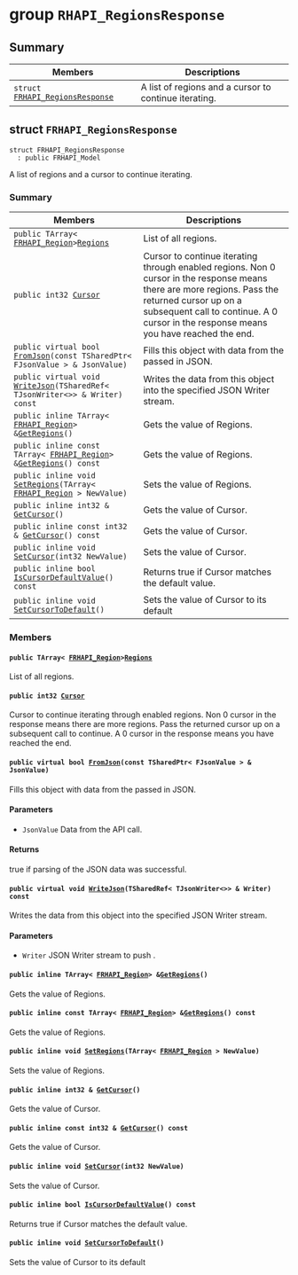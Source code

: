 # group `RHAPI_RegionsResponse` <a id="group__RHAPI__RegionsResponse"></a>

## Summary

 Members                        | Descriptions                                
--------------------------------|---------------------------------------------
`struct `[`FRHAPI_RegionsResponse`](#structFRHAPI__RegionsResponse) | A list of regions and a cursor to continue iterating.

## struct `FRHAPI_RegionsResponse` <a id="structFRHAPI__RegionsResponse"></a>

```
struct FRHAPI_RegionsResponse
  : public FRHAPI_Model
```

A list of regions and a cursor to continue iterating.

### Summary

 Members                        | Descriptions                                
--------------------------------|---------------------------------------------
`public TArray< `[`FRHAPI_Region`](RHAPI_Region.md#structFRHAPI__Region)` > `[`Regions`](#structFRHAPI__RegionsResponse_1a39c6be57dffa81805ce0548a912e5159) | List of all regions.
`public int32 `[`Cursor`](#structFRHAPI__RegionsResponse_1a3fdd3461ce10a95f444ce0f92c12df14) | Cursor to continue iterating through enabled regions. Non 0 cursor in the response means there are more regions. Pass the returned cursor up on a subsequent call to continue. A 0 cursor in the response means you have reached the end.
`public virtual bool `[`FromJson`](#structFRHAPI__RegionsResponse_1a005b1d05348dd42cce311c5a5e96266b)`(const TSharedPtr< FJsonValue > & JsonValue)` | Fills this object with data from the passed in JSON.
`public virtual void `[`WriteJson`](#structFRHAPI__RegionsResponse_1ae5e1a61325c1ef40e956be575dd73d21)`(TSharedRef< TJsonWriter<>> & Writer) const` | Writes the data from this object into the specified JSON Writer stream.
`public inline TArray< `[`FRHAPI_Region`](RHAPI_Region.md#structFRHAPI__Region)` > & `[`GetRegions`](#structFRHAPI__RegionsResponse_1a73cb043968f010e0fb707c641d2d2ece)`()` | Gets the value of Regions.
`public inline const TArray< `[`FRHAPI_Region`](RHAPI_Region.md#structFRHAPI__Region)` > & `[`GetRegions`](#structFRHAPI__RegionsResponse_1a14b4e2795b3ef2224f4ea6731f3c895d)`() const` | Gets the value of Regions.
`public inline void `[`SetRegions`](#structFRHAPI__RegionsResponse_1ad105d1a2e9cb43976972a8e37cb7a65b)`(TArray< `[`FRHAPI_Region`](RHAPI_Region.md#structFRHAPI__Region)` > NewValue)` | Sets the value of Regions.
`public inline int32 & `[`GetCursor`](#structFRHAPI__RegionsResponse_1a4a4d7ca43dca64558748338627013d1b)`()` | Gets the value of Cursor.
`public inline const int32 & `[`GetCursor`](#structFRHAPI__RegionsResponse_1afd77ebb324104e67f59ccc6111c8baa6)`() const` | Gets the value of Cursor.
`public inline void `[`SetCursor`](#structFRHAPI__RegionsResponse_1abb45eadfb06da13b2ffb40f6fd93d755)`(int32 NewValue)` | Sets the value of Cursor.
`public inline bool `[`IsCursorDefaultValue`](#structFRHAPI__RegionsResponse_1a1adf0f792485a9ab5e95f81fb7a104ad)`() const` | Returns true if Cursor matches the default value.
`public inline void `[`SetCursorToDefault`](#structFRHAPI__RegionsResponse_1a8aee19a22a6a8ec675ac7582cde78b49)`()` | Sets the value of Cursor to its default

### Members

#### `public TArray< `[`FRHAPI_Region`](RHAPI_Region.md#structFRHAPI__Region)` > `[`Regions`](#structFRHAPI__RegionsResponse_1a39c6be57dffa81805ce0548a912e5159) <a id="structFRHAPI__RegionsResponse_1a39c6be57dffa81805ce0548a912e5159"></a>

List of all regions.

#### `public int32 `[`Cursor`](#structFRHAPI__RegionsResponse_1a3fdd3461ce10a95f444ce0f92c12df14) <a id="structFRHAPI__RegionsResponse_1a3fdd3461ce10a95f444ce0f92c12df14"></a>

Cursor to continue iterating through enabled regions. Non 0 cursor in the response means there are more regions. Pass the returned cursor up on a subsequent call to continue. A 0 cursor in the response means you have reached the end.

#### `public virtual bool `[`FromJson`](#structFRHAPI__RegionsResponse_1a005b1d05348dd42cce311c5a5e96266b)`(const TSharedPtr< FJsonValue > & JsonValue)` <a id="structFRHAPI__RegionsResponse_1a005b1d05348dd42cce311c5a5e96266b"></a>

Fills this object with data from the passed in JSON.

#### Parameters
* `JsonValue` Data from the API call.

#### Returns
true if parsing of the JSON data was successful.

#### `public virtual void `[`WriteJson`](#structFRHAPI__RegionsResponse_1ae5e1a61325c1ef40e956be575dd73d21)`(TSharedRef< TJsonWriter<>> & Writer) const` <a id="structFRHAPI__RegionsResponse_1ae5e1a61325c1ef40e956be575dd73d21"></a>

Writes the data from this object into the specified JSON Writer stream.

#### Parameters
* `Writer` JSON Writer stream to push .

#### `public inline TArray< `[`FRHAPI_Region`](RHAPI_Region.md#structFRHAPI__Region)` > & `[`GetRegions`](#structFRHAPI__RegionsResponse_1a73cb043968f010e0fb707c641d2d2ece)`()` <a id="structFRHAPI__RegionsResponse_1a73cb043968f010e0fb707c641d2d2ece"></a>

Gets the value of Regions.

#### `public inline const TArray< `[`FRHAPI_Region`](RHAPI_Region.md#structFRHAPI__Region)` > & `[`GetRegions`](#structFRHAPI__RegionsResponse_1a14b4e2795b3ef2224f4ea6731f3c895d)`() const` <a id="structFRHAPI__RegionsResponse_1a14b4e2795b3ef2224f4ea6731f3c895d"></a>

Gets the value of Regions.

#### `public inline void `[`SetRegions`](#structFRHAPI__RegionsResponse_1ad105d1a2e9cb43976972a8e37cb7a65b)`(TArray< `[`FRHAPI_Region`](RHAPI_Region.md#structFRHAPI__Region)` > NewValue)` <a id="structFRHAPI__RegionsResponse_1ad105d1a2e9cb43976972a8e37cb7a65b"></a>

Sets the value of Regions.

#### `public inline int32 & `[`GetCursor`](#structFRHAPI__RegionsResponse_1a4a4d7ca43dca64558748338627013d1b)`()` <a id="structFRHAPI__RegionsResponse_1a4a4d7ca43dca64558748338627013d1b"></a>

Gets the value of Cursor.

#### `public inline const int32 & `[`GetCursor`](#structFRHAPI__RegionsResponse_1afd77ebb324104e67f59ccc6111c8baa6)`() const` <a id="structFRHAPI__RegionsResponse_1afd77ebb324104e67f59ccc6111c8baa6"></a>

Gets the value of Cursor.

#### `public inline void `[`SetCursor`](#structFRHAPI__RegionsResponse_1abb45eadfb06da13b2ffb40f6fd93d755)`(int32 NewValue)` <a id="structFRHAPI__RegionsResponse_1abb45eadfb06da13b2ffb40f6fd93d755"></a>

Sets the value of Cursor.

#### `public inline bool `[`IsCursorDefaultValue`](#structFRHAPI__RegionsResponse_1a1adf0f792485a9ab5e95f81fb7a104ad)`() const` <a id="structFRHAPI__RegionsResponse_1a1adf0f792485a9ab5e95f81fb7a104ad"></a>

Returns true if Cursor matches the default value.

#### `public inline void `[`SetCursorToDefault`](#structFRHAPI__RegionsResponse_1a8aee19a22a6a8ec675ac7582cde78b49)`()` <a id="structFRHAPI__RegionsResponse_1a8aee19a22a6a8ec675ac7582cde78b49"></a>

Sets the value of Cursor to its default

